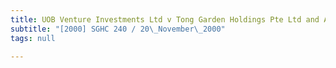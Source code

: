 ```yaml
---
title: UOB Venture Investments Ltd v Tong Garden Holdings Pte Ltd and Another
subtitle: "[2000] SGHC 240 / 20\_November\_2000"
tags: null

---
```


